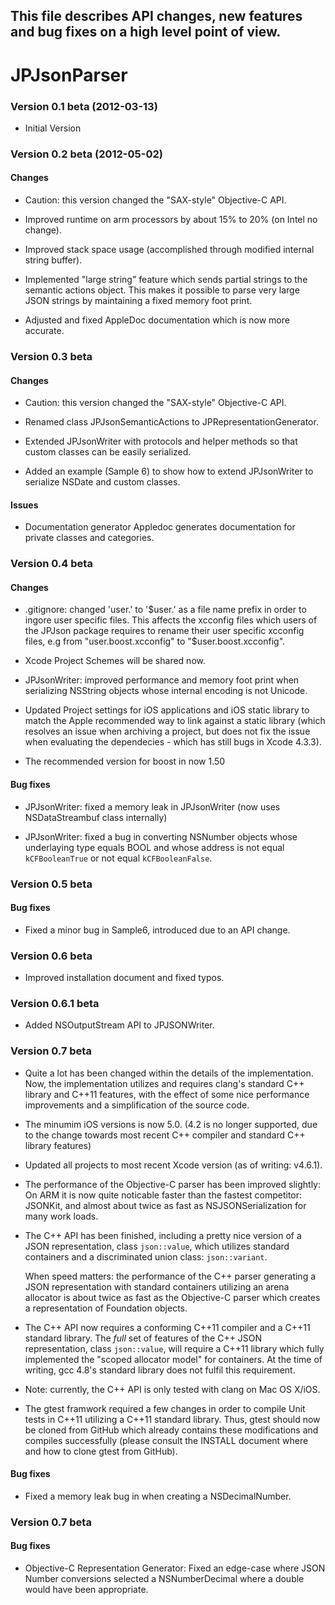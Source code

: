 ## This file describes API changes, new features and bug fixes on a high level point of view.

# JPJsonParser

### Version 0.1 beta (2012-03-13)

* Initial Version



### Version 0.2 beta (2012-05-02)

#### Changes

* Caution: this version changed the "SAX-style" Objective-C API.

* Improved runtime on arm processors by about 15% to 20% (on Intel no change).

* Improved stack space usage (accomplished through modified internal string buffer).

* Implemented "large string" feature which sends partial strings to the semantic actions object. 
  This makes it possible to parse very large JSON strings by maintaining a fixed memory foot print.

* Adjusted and fixed AppleDoc documentation which is now more accurate.



### Version 0.3 beta

#### Changes

* Caution: this version changed the "SAX-style" Objective-C API.

* Renamed class JPJsonSemanticActions to JPRepresentationGenerator.

* Extended JPJsonWriter with protocols and helper methods so that custom classes can be easily serialized.

* Added an example (Sample 6) to show how to extend JPJsonWriter to serialize NSDate and custom classes.


#### Issues

* Documentation generator Appledoc generates documentation for private classes and categories.



### Version 0.4 beta

#### Changes

* .gitignore: changed 'user.' to '$user.' as a file name prefix in order to ingore user specific files. This affects the xcconfig files which users of the JPJson package requires to rename their user specific xcconfig files, e.g from "user.boost.xcconfig" to "$user.boost.xcconfig".

* Xcode Project Schemes will be shared now.

* JPJsonWriter: improved performance and memory foot print when serializing NSString objects whose internal encoding is not Unicode.

* Updated Project settings for iOS applications and iOS static library to match the Apple recommended way to link against a static library (which resolves an issue when archiving a project, but does not fix the issue when evaluating the dependecies - which has still bugs in Xcode 4.3.3).

* The recommended version for boost in now 1.50



#### Bug fixes

* JPJsonWriter: fixed a memory leak in JPJsonWriter (now uses NSDataStreambuf class internally)

* JPJsonWriter: fixed a bug in converting NSNumber objects whose underlaying type equals BOOL and whose address is not equal `kCFBooleanTrue` or not equal `kCFBooleanFalse`.



### Version 0.5 beta

#### Bug fixes

* Fixed a minor bug in Sample6, introduced due to an API change.


### Version 0.6 beta

* Improved installation document and fixed typos.


### Version 0.6.1 beta

* Added NSOutputStream API to JPJSONWriter.




### Version 0.7 beta

* Quite a lot has been changed within the details of the implementation. Now, the implementation utilizes and requires clang's standard C++ library and C++11 features, with the effect of some nice performance improvements and a simplification of the source code.

* The minumim iOS versions is now 5.0. (4.2 is no longer supported, due to the change towards most recent C++ compiler and standard C++ library features)

* Updated all projects to most recent Xcode version (as of writing: v4.6.1).

* The performance of the Objective-C parser has been improved slightly:
  On ARM it is now quite noticable faster than the fastest competitor: JSONKit, 
  and almost about twice as fast as NSJSONSerialization for many work loads.


* The C++ API has been finished, including a pretty nice version of a JSON representation, class `json::value`, which utilizes standard containers and a discriminated union class: `json::variant`.
  
  When speed matters: the performance of the C++ parser generating a JSON representation  with standard containers utilizing an arena allocator is about twice as fast as the Objective-C parser which creates a representation of Foundation objects.

* The C++ API now requires a conforming C++11 compiler and a C++11 standard library. The _full_ set of features of the C++ JSON representation, class `json::value`, will require a C++11 library which fully implemented the "scoped allocator model" for containers. At the time of writing, gcc 4.8's standard library does not fulfil this requirement.

* Note: currently, the C++ API is only tested with clang on Mac OS X/iOS.


* The gtest framwork required a few changes in order to compile Unit tests in C++11 utilizing a C++11 standard library. Thus, gtest should now be cloned from GitHub which already contains these modifications and compiles successfully (please consult the INSTALL document where and how to clone gtest from GitHub).


#### Bug fixes

* Fixed a memory leak bug in when creating a NSDecimalNumber.


  
### Version 0.7 beta



  
#### Bug fixes

* Objective-C Representation Generator:
    Fixed an edge-case where JSON Number conversions selected a NSNumberDecimal where a double would have been appropriate.
    

